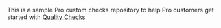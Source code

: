 This is a sample Pro custom checks repository to help Pro customers get started with [Quality Checks](https://www.liquibase.com/quality-checks)